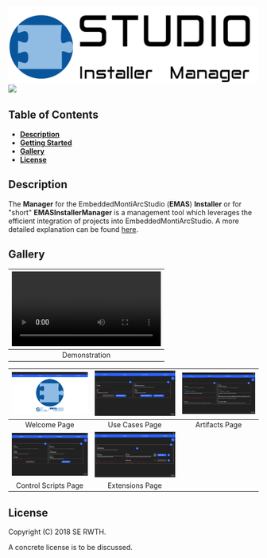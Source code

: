 ![](doc/media/images/emasinstallermanager.png)
![](https://img.shields.io/badge/Version-2018.12.17-blue.svg?longCache=true&style=flat-square)

## Table of Contents
* [**Description**](#description)
* [**Getting Started**](doc/GettingStarted.md)
* [**Gallery**](#gallery)
* [**License**](#license)

## Description
The **Manager** for the EmbeddedMontiArcStudio (**EMAS**) **Installer** or for "short" **EMASInstallerManager**
is a management tool which leverages the efficient integration of projects into EmbeddedMontiArcStudio. A more
detailed explanation can be found
[here](https://git.rwth-aachen.de/monticore/EmbeddedMontiArc/utilities/EMAStudioInstaller/blob/master/doc/GettingStarted.md#managing).

## Gallery
| ![](doc/media/videos/demo.mp4) |
| :---: |
| Demonstration |

| ![](doc/media/images/welcome.png) | ![](doc/media/images/use-cases.png) | ![](doc/media/images/artifacts.png) |
| :---: | :---: | :---: |
| Welcome Page | Use Cases Page | Artifacts Page |
| ![](doc/media/images/control-scripts.png) | ![](doc/media/images/extensions.png) |  |
| Control Scripts Page | Extensions Page |  |

## License
Copyright (C) 2018 SE RWTH.

A concrete license is to be discussed.